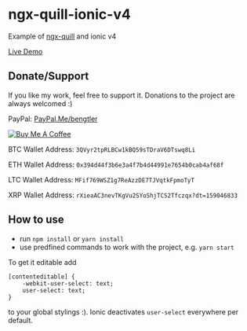 # ngx-quill-ionic-v4

Example of [ngx-quill](https://github.com/KillerCodeMonkey/ngx-quill) and ionic v4

[Live Demo](https://killercodemonkey.github.io/ngx-quill-ionic/)

## Donate/Support

If you like my work, feel free to support it. Donations to the project are always welcomed :)

PayPal: [PayPal.Me/bengtler](PayPal.Me/bengtler)

<a href="https://www.buymeacoffee.com/bengtler" target="_blank"><img src="https://www.buymeacoffee.com/assets/img/custom_images/orange_img.png" alt="Buy Me A Coffee" style="height: auto !important;width: auto !important;" ></a>

BTC Wallet Address:
`3QVyr2tpRLBCw1kBQ59sTDraV6DTswq8Li`

ETH Wallet Address:
`0x394d44f3b6e3a4f7b4d44991e7654b0cab4af68f`

LTC Wallet Address:
`MFif769WSZ1g7ReAzzDE7TJVqtkFpmoTyT`

XRP Wallet Address:
`rXieaAC3nevTKgVu2SYoShjTCS2Tfczqx?dt=159046833`

## How to use

- run `npm install` or `yarn install`
- use predfined commands to work with the project, e.g. `yarn start`

To get it editable add

```
[contenteditable] {
    -webkit-user-select: text;
    user-select: text;
}
```

to your global stylings :). Ionic deactivates `user-select` everywhere per default.
